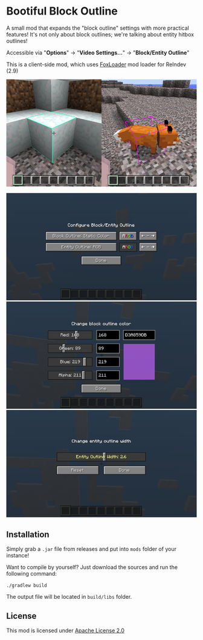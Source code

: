 # Bootiful Block Outline

A small mod that expands the "block outline" settings with more practical features! It's not only about block outlines; we're talking about entity hitbox outlines!

Accessible via "**Options**" -> "**Video Settings...**" -> "**Block/Entity Outline**"

This is a client-side mod, which uses [FoxLoader](https://github.com/Fox2Code/FoxLoader) mod loader for ReIndev (2.9)

![Mod Showcase Image](https://github.com/tracystacktrace/BootifulBlockOutline/raw/main/docs/showcase_4.png)

![Configuration Screenshot](https://github.com/tracystacktrace/BootifulBlockOutline/raw/main/docs/showcase_1.png)
![Configuration Screenshot](https://github.com/tracystacktrace/BootifulBlockOutline/raw/main/docs/showcase_2.png)
![Configuration Screenshot](https://github.com/tracystacktrace/BootifulBlockOutline/raw/main/docs/showcase_3.png)

## Installation

Simply grab a `.jar` file from releases and put into `mods` folder of your instance!

Want to compile by yourself? Just download the sources and run the following command:
```shell
./gradlew build
```

The output file will be located in `build/libs` folder.

## License

This mod is licensed under [Apache License 2.0](https://github.com/tracystacktrace/BootifulBlockOutline/blob/main/LICENSE)
